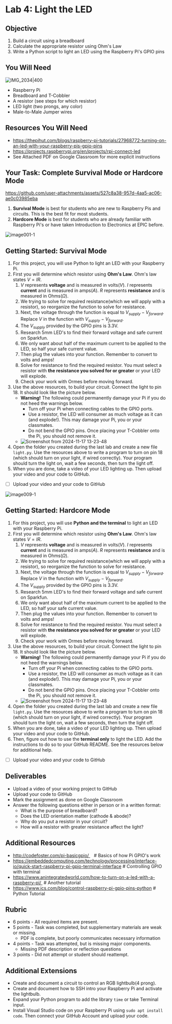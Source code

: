 
# Lab 4: Light the LED

## Objective 

1. Build a circuit using a breadboard
2. Calculate the appropriate resistor using Ohm's Law
3. Write a Python script to light an LED using the Raspberry Pi's GPIO pins

## You Will Need

![IMG_2034|400](https://github.com/user-attachments/assets/72bccbd5-edb2-49a8-8b7d-b274788156dd)

- Raspberry Pi
- Breadboard and T-Cobbler
- A resistor (see steps for which resistor)
- LED light (two prongs, any color) 
- Male-to-Male Jumper wires

## Resources You Will Need

- https://thepihut.com/blogs/raspberry-pi-tutorials/27968772-turning-on-an-led-with-your-raspberry-pis-gpio-pins 
- https://projects.raspberrypi.org/en/projects/rpi-connect-led
- See Attached PDF on Google Classroom for more explicit instructions

## Your Task: Complete Survival Mode or Hardcore Mode


https://github.com/user-attachments/assets/527c8a38-957d-4aa5-ac06-ae0c03985eba


1. **Survival Mode** is best for students who are new to Raspberry Pis and circuits. This is the best fit for most students. 
2. **Hardcore Mode** is best for students who are already familiar with Raspberry Pi's or have taken Introduction to Electronics at EPIC before.


![image001-1](https://github.com/user-attachments/assets/67ed7734-2ac5-4205-9a34-e834d6af0bc8)

## Getting Started: Survival Mode

1. For this project, you will use Python to light an LED with your Raspberry Pi.
2. First you will determine which resistor using **Ohm's Law**. Ohm's law states $V = IR$.
	1. $V$ represents **voltage** and is measured in volts($V$). $I$ represents **current** and is measured in amps($A$). $R$ represents **resistance** and is measured in Ohms($\Omega$).
	2. We trying to solve for required resistance(which we will apply with a resistor), so reorganize the function to solve for resistance. 
	3. Next, the voltage through the function is equal to $V_{supply} - V_{forward}$. Replace $V$ in the function with  $V_{supply} - V_{forward}$.
	4. The $V_{supply}$ provided by the GPIO pins is 3.3V. 
	5. Research 5mm LED's to find their forward voltage and safe current on Sparkfun.
 	6. We only want about half of the maximum current to be applied to the LED, so half your safe current value.
    7. Then plug the values into your function. Remember to convert to volts and amps!
	8. Solve for resistance to find the required resistor. You must select a resistor with **the resistance you solved for or greater** or your LED will explode. 
	9. Check your work with Ormes before moving forward.
3. Use the above resources, to build your circuit. Connect the light to pin 18. It should look like the picture below.
	- **Warning!** The following could permanently damage your Pi if you do not heed the warnings below.
		- Turn off your Pi when connecting cables to the GPIO ports.
		- Use a resistor, the LED will consumer as much voltage as it can (and explode!). This may damage your Pi, you or your classmates.
		- Do not bend the GPIO pins. Once placing your T-Cobbler onto the Pi, you should not remove it.
	- ![Screenshot from 2024-11-17 13-23-48](https://github.com/user-attachments/assets/c71945e4-6e6b-4d4d-b5fb-ae7357abd337)
4. Open the folder you created during the last lab and create a new file `light.py`. Use the resources above to write a program to turn on pin 18 (which should turn on your light, if wired correctly). Your program should turn the light on, wait a few seconds, then turn the light off.
5. When you are done, take a video of your LED lighting up. Then upload your video and your code to GitHub. 

- [ ] Upload your video and your code to GitHub

![image009-1](https://github.com/user-attachments/assets/80044f9f-7750-4378-855d-9e691fe465b3)

## Getting Started: Hardcore Mode

1. For this project, you will use **Python and the terminal** to light an LED with your Raspberry Pi.
2. First you will determine which resistor using **Ohm's Law**. Ohm's law states $V = IR$.
	1. $V$ represents **voltage** and is measured in volts($V$). $I$ represents **current** and is measured in amps($A$). $R$ represents **resistance** and is measured in Ohms($\Omega$).
	2. We trying to solve for required resistance(which we will apply with a resistor), so reorganize the function to solve for resistance. 
	3. Next, the voltage through the function is equal to $V_{supply} - V_{forward}$. Replace $V$ in the function with  $V_{supply} - V_{forward}$.
	4. The $V_{supply}$ provided by the GPIO pins is 3.3V. 
	5. Research 5mm LED's to find their forward voltage and safe current on Sparkfun.
 	6. We only want about half of the maximum current to be applied to the LED, so half your safe current value.
    7. Then plug the values into your function. Remember to convert to volts and amps!
	6. Solve for resistance to find the required resistor. You must select a resistor with **the resistance you solved for or greater** or your LED will explode. 
	7. Check your work with Ormes before moving forward.
3. Use the above resources, to build your circuit. Connect the light to pin 18. It should look like the picture below.
	- **Warning!** The following could permanently damage your Pi if you do not heed the warnings below.
		- Turn off your Pi when connecting cables to the GPIO ports.
		- Use a resistor, the LED will consumer as much voltage as it can (and explode!). This may damage your Pi, you or your classmates.
		- Do not bend the GPIO pins. Once placing your T-Cobbler onto the Pi, you should not remove it.
	- ![Screenshot from 2024-11-17 13-23-48](https://github.com/user-attachments/assets/c71945e4-6e6b-4d4d-b5fb-ae7357abd337)
4. Open the folder you created during the last lab and create a new file `light.py`. Use the resources above to write a program to turn on pin 18 (which should turn on your light, if wired correctly). Your program should turn the light on, wait a few seconds, then turn the light off.
5. When you are done, take a video of your LED lighting up. Then upload your video and your code to GitHub. 
6. Then, figure out how to use the **terminal only** to light the LED. Add the instructions to do so to your GitHub README. See the resources below for additional help. 

- [ ] Upload your video and your code to GitHub

## Deliverables

- Upload a video of your working project to GitHub
- Upload your code to GitHub
- Mark the assignment as done on Google Classroom
- Answer the following questions either in person or in a written format:  
	- What is the purpose of breadboard? 
	- Does the LED orientation matter (cathode & abode)? 
	- Why do you put a resistor in your circuit?
	- How will a resistor with greater resistance affect the light?

## Additional Resources

- http://codefoster.com/pi-basicgpio/    # Basics of how Pi GPIO's work
- https://embeddedcomputing.com/technology/processing/interface-io/quick-start-raspberry-pi-gpio-terminal-interface # Controlling GPIO with terminal
- https://www.anintegratedworld.com/how-to-turn-on-a-led-with-a-raspberry-pi/  # Another tutorial
- https://www.ics.com/blog/control-raspberry-pi-gpio-pins-python # Python Tutorial

## Rubric

- 6 points - All required items are present.    
- 5 points - Task was completed, but supplementary materials are weak or missing.    
  - PDF is complete, but poorly communicates necessary information
- 4 points - Task was attempted, but is missing major components.    
  - Missing PDF description or reflection questions  
- 3 points - Did not attempt or student should reattempt.  
  
## Additional Extensions

- Create and document a circuit to control an RGB lightbulb(4 prong).
- Create and document how to SSH intro your Raspberry Pi and activate the lightbulb.
- Expand your Python program to add the library ```time``` or take Terminal input.
- Install Visual Studio code on your Raspberry Pi using ```sudo apt install code```. Then connect your GitHub Account and upload your code.


